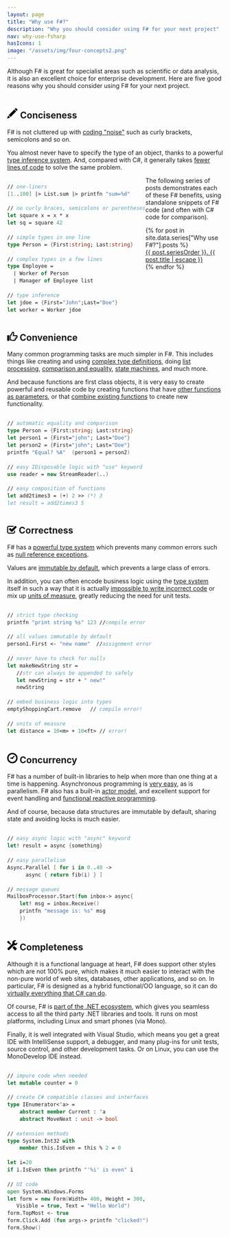 ```yaml
---
layout: page
title: "Why use F#?"
description: "Why you should consider using F# for your next project"
nav: why-use-fsharp
hasIcons: 1
image: "/assets/img/four-concepts2.png"
---
```


Although F# is great for specialist areas such as scientific or data analysis, it is also an excellent choice for enterprise development. Here are five good reasons why you should consider using F# for  your next project. 

<div class="row whyuse" >  
<div class="col-md-6" style="float:right;" markdown="1">

## <img src="/assets/img/glyphicons/glyphicons_030_pencil.png" class="bs-icon"> Conciseness

F# is not cluttered up with [coding "noise"](/posts/fvsc-sum-of-squares/) such as curly brackets, semicolons and so on. 

You almost never have to specify the type of an object, thanks to a powerful [type inference system](/posts/conciseness-type-inference/). 
And, compared with C#, it generally takes [fewer lines of code](/posts/fvsc-download/) to solve the same problem.

</div>
<div class="col-md-6" style="float:left;" markdown="1">

```fsharp
// one-liners
[1..100] |> List.sum |> printfn "sum=%d"

// no curly braces, semicolons or parentheses
let square x = x * x
let sq = square 42 

// simple types in one line
type Person = {First:string; Last:string}

// complex types in a few lines
type Employee = 
  | Worker of Person
  | Manager of Employee list

// type inference
let jdoe = {First="John";Last="Doe"}
let worker = Worker jdoe
```

</div>
</div>


<div class="row whyuse" > 
<div class="col-md-6" style="float:right;" markdown="1">

## <img src="/assets/img/glyphicons/glyphicons_343_thumbs_up.png" class="bs-icon"> Convenience

Many common programming tasks are much simpler in F#.  This includes things like creating and using [complex type definitions](/posts/conciseness-type-definitions/), doing [list processing](/posts/conciseness-extracting-boilerplate/), [comparison and equality]([/posts/convenience-types/), [state machines](/posts/designing-with-types-representing-states/), and much more. 

And because functions are first class objects, it is very easy to create powerful and reusable code by creating functions that have <a href="/posts/conciseness-extracting-boilerplate/">other functions as parameters</a>, or that <a href="/posts/conciseness-functions-as-building-blocks/">combine existing functions</a> to create new functionality. 

</div>
    
<div class="col-md-6" style="float:left;" markdown="1">

```fsharp
// automatic equality and comparison
type Person = {First:string; Last:string}
let person1 = {First="john"; Last="Doe"}
let person2 = {First="john"; Last="Doe"}
printfn "Equal? %A"  (person1 = person2)

// easy IDisposable logic with "use" keyword
use reader = new StreamReader(..)

// easy composition of functions
let add2times3 = (+) 2 >> (*) 3
let result = add2times3 5
```

</div>
</div>

<div class="row whyuse" > 
<div class="col-md-6" style="float:right;" markdown="1">

<h2><img src="/assets/img/glyphicons/glyphicons_150_check.png" class="bs-icon"> Correctness</h2>


F# has a <a href="/posts/correctness-type-checking/">powerful type system</a> which prevents many common errors such as <a href="/posts/the-option-type/#option-is-not-null">null reference exceptions</a>.

Values are <a href="/posts/correctness-immutability/">immutable by default</a>, which prevents a large class of errors.

In addition, you can often encode business logic using the <a href="/posts/correctness-exhaustive-pattern-matching/">type system</a> itself in such a way that it is actually <a href="/posts/designing-for-correctness/">impossible to write incorrect code</a> or mix up <a href="/posts/units-of-measure/">units of measure</a>, greatly reducing the need for unit tests.   

</div>

<div class="col-md-6" style="float:left;" markdown="1">

```fsharp
// strict type checking
printfn "print string %s" 123 //compile error

// all values immutable by default
person1.First <- "new name"  //assignment error 

// never have to check for nulls
let makeNewString str = 
   //str can always be appended to safely
   let newString = str + " new!"
   newString

// embed business logic into types
emptyShoppingCart.remove   // compile error!

// units of measure
let distance = 10<m> + 10<ft> // error!
```

</div>
</div>


<div class="row whyuse" > 
<div class="col-md-6" style="float:right;" markdown="1">

<h2><img src="/assets/img/glyphicons/glyphicons_054_clock.png" class="bs-icon"> Concurrency</h2>


F# has a number of built-in libraries to help when more than one thing at a time is happening. Asynchronous programming is <a href="/posts/concurrency-async-and-parallel/">very easy</a>, as is parallelism. F# also has a built-in <a href="/posts/concurrency-actor-model/">actor model</a>, and excellent support for event handling and <a href="/posts/concurrency-reactive/">functional reactive programming</a>. 

And of course, because data structures are immutable by default, sharing state and avoiding locks is much easier.

</div>

<div class="col-md-6" style="float:left;" markdown="1">

```fsharp
// easy async logic with "async" keyword
let! result = async {something}

// easy parallelism
Async.Parallel [ for i in 0..40 -> 
      async { return fib(i) } ]

// message queues
MailboxProcessor.Start(fun inbox-> async{
	let! msg = inbox.Receive()
	printfn "message is: %s" msg
	})
```

</div>
</div>	

<div class="row whyuse" > 
<div class="col-md-6" style="float:right;" markdown="1">
<h2><img src="/assets/img/glyphicons/glyphicons_280_settings.png" class="bs-icon"> Completeness</h2>


Although it is a functional language at heart, F# does support other styles which are not 100% pure, which makes it much easier to interact with the non-pure world of web sites, databases, other applications, and so on. In particular, F# is designed as a hybrid functional/OO language, so it can do <a href="/posts/completeness-anything-csharp-can-do/">virtually everything that C# can do</a>.  

Of course, F# is <a href="/posts/completeness-seamless-dotnet-interop/">part of the .NET ecosystem</a>, which gives you seamless access to all the third party .NET libraries and tools. It runs on most platforms, including Linux and smart phones (via Mono).

Finally, it is well integrated with Visual Studio, which means you get a great IDE with IntelliSense support, a debugger, and many plug-ins for unit tests, source control, and other development tasks. Or on Linux, you can use the MonoDevelop IDE instead.


</div>

<div class="col-md-6" style="float:left;" markdown="1">

```fsharp
// impure code when needed
let mutable counter = 0

// create C# compatible classes and interfaces
type IEnumerator<'a> = 
    abstract member Current : 'a
    abstract MoveNext : unit -> bool 

// extension methods
type System.Int32 with
    member this.IsEven = this % 2 = 0

let i=20
if i.IsEven then printfn "'%i' is even" i
	
// UI code
open System.Windows.Forms 
let form = new Form(Width= 400, Height = 300, 
   Visible = true, Text = "Hello World") 
form.TopMost <- true
form.Click.Add (fun args-> printfn "clicked!")
form.Show()
```

</div>
	
</div>

The following series of posts demonstrates each of these F# benefits, using standalone snippets of F# code (and often with C# code for comparison).  

<div class="well">
    {% for post in site.data.series["Why use F#?"].posts %}
	<div><a href="{{ post.url }}/" title="{{ post.title | escape }}">{{ post.seriesOrder }}. {{ post.title | escape }}</a></div>
	{% endfor %}
</div>

